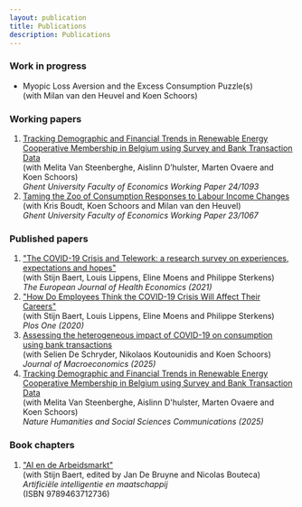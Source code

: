 ```yaml
---
layout: publication
title: Publications
description: Publications
---
```


### Work in progress
* Myopic Loss Aversion and the Excess Consumption Puzzle(s)<br>
(with Milan van den Heuvel and Koen Schoors)

### Working papers
1. <a href ="https://wps-feb.ugent.be/Papers/wp_24_1093.pdf"> Tracking Demographic and Financial Trends in Renewable Energy Cooperative Membership in Belgium using Survey and Bank Transaction Data</a><br>
(with Melita Van Steenberghe, Aislinn D’hulster, Marten Ovaere and Koen Schoors)<br>
_Ghent University Faculty of Economics Working Paper 24/1093_<br>
3. <a href="https://wps-feb.ugent.be/Papers/wp_23_1067.pdf">Taming the Zoo of Consumption Responses to Labour Income Changes</a><br>
(with Kris Boudt, Koen Schoors and Milan van den Heuvel)<br>
_Ghent University Faculty of Economics Working Paper 23/1067_

### Published papers
1. <a href="https://doi.org/10.1007/s10198-021-01392-z">"The COVID-19 Crisis and Telework: a research survey on experiences, expectations and hopes"</a><br>
(with Stijn Baert, Louis Lippens, Eline Moens and Philippe Sterkens)<br>
 _The European Journal of Health Economics (2021)_<br>
2. <a href="https://doi.org/10.1371/journal.pone.0246899">"How Do Employees Think the COVID-19 Crisis Will Affect Their Careers"</a><br>
 (with Stijn Baert, Louis Lippens, Eline Moens and Philippe Sterkens)<br>
 _Plos One (2020)_
3. <a href="https://doi.org/10.1016/j.jmacro.2025.103677">Assessing the heterogeneous impact of COVID-19 on consumption
using bank transactions</a><br>
(with Selien De Schryder, Nikolaos Koutounidis and Koen Schoors)<br>
_Journal of Macroeconomics (2025)_<br>
4. <a href ="https://wps-feb.ugent.be/Papers/wp_24_1093.pdf"> Tracking Demographic and Financial Trends in Renewable Energy Cooperative Membership in Belgium using Survey and Bank Transaction Data</a><br>
(with Melita Van Steenberghe, Aislinn D'hulster, Marten Ovaere and Koen Schoors)<br>
_Nature Humanities and Social Sciences Communications (2025)_<br>

### Book chapters
1. <a href="https://gompel-svacina.eu/product/artificiele-intelligentie-en-maatschappij/">"AI en de Arbeidsmarkt"</a><br>
(with Stijn Baert, edited by Jan De Bruyne and Nicolas Bouteca)<br>
_Artificiële intelligentie en maatschappij_<br>(ISBN 9789463712736)